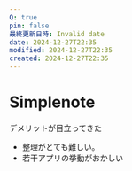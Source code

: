 ```yaml
---
Q: true
pin: false
最終更新日時: Invalid date
date: 2024-12-27T22:35
modified: 2024-12-27T22:35
created: 2024-12-27T22:35
---
```

# Simplenote

デメリットが目立ってきた

- 整理がとても難しい。  
- 若干アプリの挙動がおかしい